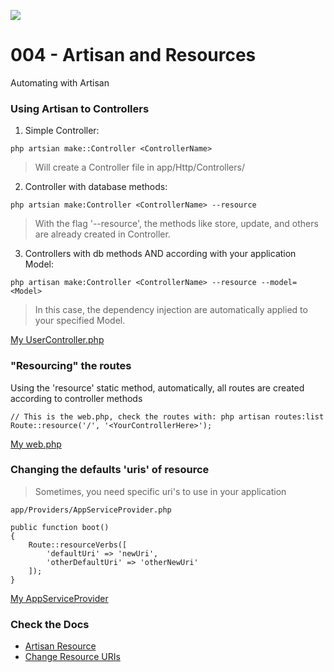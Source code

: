 ![](https://camo.githubusercontent.com/c4b3056564d4d97f40afa08cffefa26c2a695316/68747470733a2f2f7265732e636c6f7564696e6172792e636f6d2f6474666276766b79702f696d6167652f75706c6f61642f76313536363333313337372f6c61726176656c2d6c6f676f6c6f636b75702d636d796b2d7265642e737667)

# 004 - Artisan and Resources

Automating with Artisan

### Using Artisan to Controllers

1. Simple Controller:
```
php artsian make::Controller <ControllerName>
```

> Will create a Controller file in app/Http/Controllers/

2. Controller with database methods:
```
php artsian make:Controller <ControllerName> --resource
```

> With the flag '--resource', the methods like store, update, and others are already created in Controller.

3. Controllers with db methods AND according with your application Model:
```
php artisan make:Controller <ControllerName> --resource --model=<Model>
```

> In this case, the dependency injection are automatically applied to your specified Model.

[My UserController.php](https://github.com/g4br-4d3v/laravel-study/blob/master/004/app/Http/Controllers/Form/UserController.php)

### "Resourcing" the routes

Using the 'resource' static method, automatically, all routes are created according to controller methods

```
// This is the web.php, check the routes with: php artisan routes:list
Route::resource('/', '<YourControllerHere>');
```

[My web.php](https://github.com/g4br-4d3v/laravel-study/blob/master/004/routes/web.php)

### Changing the defaults 'uris' of resource

> Sometimes, you need specific uri's to use in your application


```
app/Providers/AppServiceProvider.php

public function boot()
{ 
    Route::resourceVerbs([
        'defaultUri' => 'newUri',
        'otherDefaultUri' => 'otherNewUri'
    ]);
}
```

[My AppServiceProvider](https://github.com/g4br-4d3v/laravel-study/blob/master/004/app/Providers/AppServiceProvider.php)

### Check the Docs
* [Artisan Resource](https://laravel.com/docs/7.x/controllers#resource-controllers)
* [Change Resource URIs](https://laravel.com/docs/7.x/controllers#restful-localizing-resource-uris)
